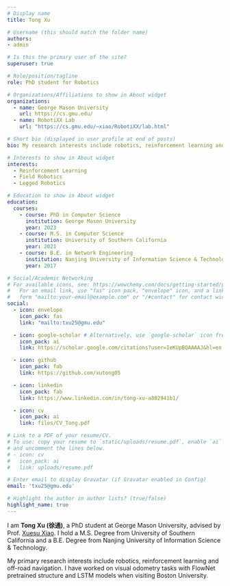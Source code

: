 ```yaml
---
# Display name
title: Tong Xu

# Username (this should match the folder name)
authors:
- admin

# Is this the primary user of the site?
superuser: true

# Role/position/tagline
role: PhD student for Robotics

# Organizations/Affiliations to show in About widget
organizations:
  - name: George Mason University
    url: https://cs.gmu.edu/
  - name: RobotiXX Lab
    url: "https://cs.gmu.edu/~xiao/RobotiXX/lab.html"

# Short bio (displayed in user profile at end of posts)
bio: My research interests include robotics, reinforcement learning and navigation.

# Interests to show in About widget
interests:
  - Reinforcement Learning
  - Field Robotics
  - Legged Robotics

# Education to show in About widget
education:
  courses:
    - course: PhD in Computer Science
      institution: George Mason University
      year: 2023
    - course: M.S. in Computer Science
      institution: University of Southern California
      year: 2021
    - course: B.E. in Network Engineering
      institution: Nanjing University of Information Science & Technology
      year: 2017

# Social/Academic Networking
# For available icons, see: https://wowchemy.com/docs/getting-started/page-builder/#icons
#   For an email link, use "fas" icon pack, "envelope" icon, and a link in the
#   form "mailto:your-email@example.com" or "/#contact" for contact widget.
social:
  - icon: envelope
    icon_pack: fas
    link: "mailto:txu25@gmu.edu"

  - icon: google-scholar # Alternatively, use `google-scholar` icon from `ai` icon pack
    icon_pack: ai
    link: https://scholar.google.com/citations?user=IeKUpBQAAAAJ&hl=en

  - icon: github
    icon_pack: fab
    link: https://github.com/xutong05

  - icon: linkedin
    icon_pack: fab
    link: https://www.linkedin.com/in/tong-xu-a802941b1/

  - icon: cv
    icon_pack: ai
    link: files/CV_Tong.pdf

# Link to a PDF of your resume/CV.
# To use: copy your resume to `static/uploads/resume.pdf`, enable `ai` icons in `params.toml`,
# and uncomment the lines below.
# - icon: cv
#   icon_pack: ai
#   link: uploads/resume.pdf

# Enter email to display Gravatar (if Gravatar enabled in Config)
email: 'txu25@gmu.edu'

# Highlight the author in author lists? (true/false)
highlight_name: true
---
```


I am **Tong Xu (徐通)**, a PhD student at George Mason University, advised by Prof. [Xuesu Xiao](https://cs.gmu.edu/~xiao/). I hold a M.S. Degree from University of Southern California and a B.E. Degree from Nanjing University of Information Science & Technology. 

My primary research interests include robotics, reinforcement learning and off-road navigation. I have worked on visual odometry tasks with FlowNet pretrained structure and LSTM models when visiting Boston University.
